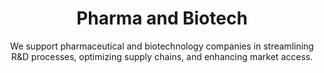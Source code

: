---
layout: sub-industry
parent: Healthcare
order: 2
title: "Pharma and Biotech"
subtitle: "We support pharmaceutical and biotechnology companies in streamlining R&D processes, optimizing supply chains, and enhancing market access."
challenges:
  - "Long and costly R&D cycles"
  - "Complex global supply chains"
  - "Pricing pressures and market access barriers"
  - "Increasing competition from generics and biosimilars"
solutions:
  - title: "R&D Process Optimization"
    content:
      - "Portfolio optimization strategies"
      - "Clinical trial design improvement"
      - "Regulatory compliance enhancements"
  - title: "Supply Chain Efficiency"
    content:
      - "End-to-end supply chain visibility"
      - "Inventory optimization"
      - "Manufacturing network rationalization"
  - title: "Commercial Strategy Development"
    content:
      - "Market access and pricing strategies"
      - "Launch readiness and execution support"
      - "Sales force effectiveness"
outcomes:
  - "20-30% reduction in R&D cycle times"
  - "10-15% improvement in supply chain costs"
  - "Enhanced portfolio value and ROI"
  - "Successful product launches and market penetration"
why_choose:
  - "Pharma-Specific Expertise: Deep understanding of pharma and biotech industry dynamics."
  - "Data-Driven Solutions: Leveraging advanced analytics for R&D and supply chain optimization."
  - "Operational Excellence: Proven methodologies to streamline processes and reduce costs."
  - "Strategic Growth Focus: Strategies aimed at long-term growth and market expansion."
  - "Cross-Functional Approach: Integrating R&D, operations, and commercial strategies."
  - "Collaborative Partnership: Working closely with your team to ensure tailored and effective solutions."
cta: "Ready to accelerate your Pharma & Biotech operations? Contact SLKone today to learn how our specialized services can drive your operational excellence and market success."
icon: "fa-flask" 
color: "coral"
---